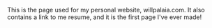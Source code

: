This is the page used for my personal website, willpalaia.com. It also contains a link to me resume, and it is the first page I've ever made!
